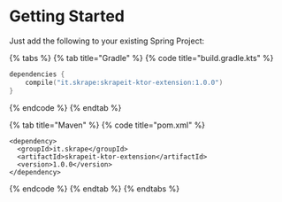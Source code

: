 # Getting Started

Just add the following to your existing Spring Project:

{% tabs %}
{% tab title="Gradle" %}
{% code title="build.gradle.kts" %}
```kotlin
dependencies {
    compile("it.skrape:skrapeit-ktor-extension:1.0.0")
}
```
{% endcode %}
{% endtab %}

{% tab title="Maven" %}
{% code title="pom.xml" %}
```markup
<dependency>
  <groupId>it.skrape</groupId>
  <artifactId>skrapeit-ktor-extension</artifactId>
  <version>1.0.0</version>
</dependency>
```
{% endcode %}
{% endtab %}
{% endtabs %}

